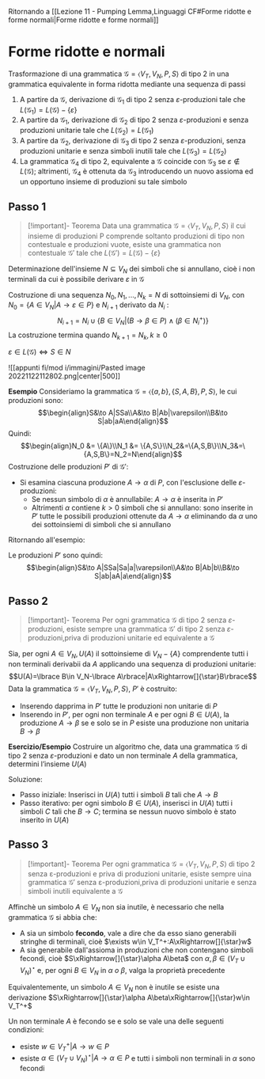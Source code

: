Ritornando a [[Lezione 11 - Pumping Lemma,Linguaggi CF#Forme ridotte e forme normali|Forme ridotte e forme normali]]

# Forme ridotte e normali 

Trasformazione di una grammatica $\mathcal G=\langle V_T,V_N,P,S\rangle$ di tipo 2 in una grammatica equivalente in forma ridotta mediante una sequenza di passi

1. A partire da $\mathcal G$, derivazione di $\mathcal G_1$ di tipo 2 senza $\varepsilon$-produzioni tale che $L(\mathcal G_1)=L(\mathcal G)-\lbrace\varepsilon\rbrace$
2. A partire da $\mathcal G_1$, derivazione di $\mathcal G_2$ di tipo 2 senza $\varepsilon$-produzioni e senza produzioni unitarie tale che $L(\mathcal G_2)=L(\mathcal G_1)$
3. A partire da $\mathcal G_2$, derivazione di $\mathcal G_3$ di tipo 2 senza $\varepsilon$-produzioni, senza produzioni unitarie e senza simboli inutili tale che $L(\mathcal G_3)=L(\mathcal G_2)$
4. La grammatica $\mathcal G_4$ di tipo 2, equivalente a $\mathcal G$ coincide con $\mathcal G_3$ se $\varepsilon\not\in L(\mathcal G)$; altrimenti, $\mathcal G_4$ è ottenuta da $\mathcal G_3$ introducendo un nuovo assioma ed un opportuno insieme di produzioni su tale simbolo


## Passo 1

>[!important]- Teorema
>Data una grammatica $\mathcal G=\langle V_T,V_N,P,S\rangle$ il cui insieme di produzioni P comprende soltanto produzioni di tipo non contestuale e produzioni vuote, esiste una grammatica non contestuale $\mathcal G'$ tale che $L(\mathcal G')=L(\mathcal G)-\lbrace\varepsilon\rbrace$

Determinazione dell'insieme $N\subseteq V_N$ dei simboli che si annullano, cioè i non terminali da cui è possibile derivare $\varepsilon$ in $\mathcal G$

Costruzione di una sequenza $N_0,N_1,...,N_k=N$ di sottoinsiemi di $V_N$, con $N_0=\lbrace A\in V_N|A\to\varepsilon\in P\rbrace$ e $N_{i+1}$ derivato da $N_i$ :$$N_{i+1}=N_i\cup\lbrace B\in V_N|(B\to\beta\in P)\land(\beta\in N_i^+)\rbrace$$
La costruzione termina quando $N_{k+1}=N_k, k\geq0$

$\varepsilon\in L(\mathcal G)\iff S\in N$

![[appunti fi/mod i/immagini/Pasted image 20221122112802.png|center|500]]

**Esempio**
Consideriamo la grammatica $\mathcal G=\langle\{a,b\},\{S,A,B\},P,S\rangle$, le cui produzioni sono:
$$\begin{align}S&\to A|SSa\\A&\to B|Ab|\varepsilon\\B&\to S|ab|aA\end{align}$$
Quindi:
$$\begin{align}N_0 &= \{A\}\\N_1 &= \{A,S\}\\N_2&=\{A,S,B\}\\N_3&=\{A,S,B\}=N_2=N\end{align}$$
Costruzione delle produzioni $P'$ di $\mathcal G'$:
- Si esamina ciascuna produzione $A\to\alpha$ di $P$, con l'esclusione delle $\varepsilon$-produzioni:
	- Se nessun simbolo di $\alpha$ è annullabile: $A\to\alpha$ è inserita in $P'$
	- Altrimenti $\alpha$ contiene $k\gt0$ simboli che si annullano: sono inserite in $P'$ tutte le possibili produzioni ottenute da $A\to\alpha$ eliminando da $\alpha$ uno dei sottoinsiemi di simboli che si annullano

Ritornando all'esempio:

Le produzioni $P'$ sono quindi:
$$\begin{align}S&\to A|SSa|Sa|a|\varepsilon\\A&\to B|Ab|b\\B&\to S|ab|aA|a\end{align}$$

## Passo 2

>[!important]- Teorema
>Per ogni grammatica $\mathcal G$ di tipo 2 senza $\varepsilon$-produzioni, esiste sempre una grammatica $\mathcal G'$ di tipo 2 senza $\varepsilon$-produzioni,priva di produzioni unitarie ed equivalente a $\mathcal G$

Sia, per ogni $A\in V_N,U(A)$ il sottoinsieme di $V_N-\lbrace A\rbrace$ comprendente tutti i non terminali derivabii da $A$ applicando una sequenza di produzioni unitarie:
$$U(A)=\lbrace B\in V_N-\lbrace A\rbrace|A\xRightarrow[]{\star}B\rbrace$$
Data la grammatica $\mathcal G=\langle V_T,V_N,P,S\rangle$, $P'$ è costruito:

- Inserendo dapprima in $P'$ tutte le produzioni non unitarie di $P$
- Inserendo in $P'$, per ogni non terminale $A$ e per ogni $B\in U(A)$, la produzione $A\to\beta$ se e solo se in $P$ esiste una produzione non unitaria $B\to\beta$

**Esercizio/Esempio**
Costruire un algoritmo che, data una grammatica $\mathcal G$ di tipo 2 senza $\varepsilon$-produzioni e dato un non terminale $A$ della grammatica, determini l’insieme $U(A)$

Soluzione:
- Passo iniziale: Inserisci in $U(A)$ tutti i simboli $B$ tali che $A\to B$
- Passo iterativo: per ogni simbolo $B\in U(A)$, inserisci in $U(A)$ tutti i simboli $C$ tali che $B\to C$; termina se nessun nuovo simbolo è stato inserito in $U(A)$


## Passo 3

>[!important]- Teorema
>Per ogni grammatica $\mathcal G=\langle V_T,V_N,P,S\rangle$ di tipo 2 senza ε-produzioni e priva di produzioni unitarie, esiste sempre uina grammatica $\mathcal G'$ senza ε-produzioni,priva di produzioni unitarie e senza simboli inutili equivalente a $\mathcal G$

Affinchè un simbolo $A\in V_N$ non sia inutile, è necessario che nella grammatica $\mathcal G$ si abbia che:

- A sia un simbolo **fecondo**, vale a dire che da esso siano generabili stringhe di terminali, cioè $\exists w\in V_T^+:A\xRightarrow[]{\star}w$
- A sia generabile dall'assioma in produzioni che non contengano simboli fecondi, cioè $S\xRightarrow[]{\star}\alpha A\beta$ con $\alpha,\beta\in(V_T\cup V_N)^\star$ e, per ogni $B\in V_N$ in $\alpha\:o\:\beta$, valga la proprietà precedente

Equivalentemente, un simbolo $A\in V_N$ non è inutile se esiste una derivazione $S\xRightarrow[]{\star}\alpha A\beta\xRightarrow[]{\star}w\in V_T^+$

Un non terminale $A$ è fecondo se e solo se vale una delle seguenti condizioni:

- esiste $w\in V_T^+|A\to w\in P$
- esiste $\alpha\in(V_T\cup V_N)^\star|A\to\alpha\in P$ e tutti i simboli non terminali in $\alpha$ sono fecondi

